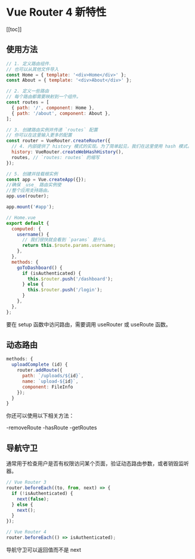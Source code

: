 # Vue Router 4 新特性

[[toc]]

## 使用方法

```js
// 1. 定义路由组件.
// 也可以从其他文件导入
const Home = { template: '<div>Home</div>' };
const About = { template: '<div>About</div>' };

// 2. 定义一些路由
// 每个路由都需要映射到一个组件。
const routes = [
  { path: '/', component: Home },
  { path: '/about', component: About },
];

// 3. 创建路由实例并传递 `routes` 配置
// 你可以在这里输入更多的配置
const router = VueRouter.createRouter({
  // 4. 内部提供了 history 模式的实现。为了简单起见，我们在这里使用 hash 模式。
  history: VueRouter.createWebHashHistory(),
  routes, // `routes: routes` 的缩写
});

// 5. 创建并挂载根实例
const app = Vue.createApp({});
//确保 _use_ 路由实例使
//整个应用支持路由。
app.use(router);

app.mount('#app');
```

```js
// Home.vue
export default {
  computed: {
    username() {
      // 我们很快就会看到 `params` 是什么
      return this.$route.params.username;
    },
  },
  methods: {
    goToDashboard() {
      if (isAuthenticated) {
        this.$router.push('/dashboard');
      } else {
        this.$router.push('/login');
      }
    },
  },
};
```

要在 setup 函数中访问路由，需要调用 useRouter 或 useRoute 函数。

## 动态路由

```js
methods: {
  uploadComplete (id) {
    router.addRoute({
      path: `/uploads/${id}`,
      name: `upload-${id}`,
      component: FileInfo
    });
  }
}
```

你还可以使用以下相关方法：

-removeRoute
-hasRoute
-getRoutes

## 导航守卫

通常用于检查用户是否有权限访问某个页面，验证动态路由参数，或者销毁监听器。

```js
// Vue Router 3
router.beforeEach((to, from, next) => {
  if (!isAuthenticated) {
    next(false);
  } else {
    next();
  }
});

// Vue Router 4
router.beforeEach(() => isAuthenticated);
```

导航守卫可以返回值而不是 next
